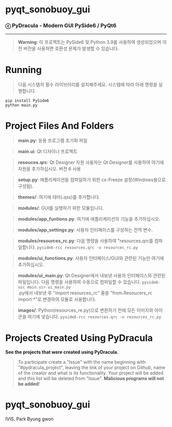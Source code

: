 # pyqt_sonobuoy_gui
### ⓒ PyDracula - Modern GUI PySide6 / PyQt6
---
> **Warning**: 이 프로젝트는 PySide6 및 Python 3.9를 사용하여 생성되었으며 이전 버전을 사용하면 호환성 문제가 발생할 수 있습니다.

# Running
> 다음 시스템의 필수 라이브러리를 설치해주세요. 
시스템에 따라 아래 명령을 실행합니다. 
```
pip install PySide6
python main.py
```

# Project Files And Folders
> **main.py**: 응용 프로그램 초기화 파일

> **main.ui**: Qt 디자이너 프로젝트

> **resouces.qrc**: Qt Designer 자원 사용자는 Qt Designer를 사용하여 여기에 자원을 추가하십시오. 버전 6 사용

> **setup.py**: 애플리케이션을 컴파일하기 위한 cx-Freeze 설정(Windows용으로 구성됨).

> **themes/**: 여기에 테마(.qss)를 추가합니다.

> **modules/**: GUI를 실행하기 위한 모듈입니다.

> **modules/app_funtions.py**: 여기에 애플리케이션의 기능을 추가하십시오.

> **modules/app_settings.py**: 사용자 인터페이스를 구성하는 전역 변수.

> **modules/resources_rc.py**: 다음 명령을 사용하여 "resources.qrc를 컴파일합니다.  ```pyside6-rcc resources.qrc -o resources_rc.py```


> **modules/ui_functions.py**: 사용자 인터페이스/GUI와 관련된 기능만 여기에 추가하십시오.

> **modules/ui_main.py**: Qt Designer에서 내보낸 사용자 인터페이스와 관련된 파일입니다. 다음 명령을 사용하여 수동으로 컴파일할 수 있습니다.  ```pyside6-uic main.ui> ui_main.py```  
.py에서 내보낸 후 "import resources_rc" 줄을 "from.Resoucers_rc import *"로 변경하여 모듈로 사용합니다.

> **images/**: Python(resources_re.py)으로 변환하기 전에 모든 이미지와 아이콘을 여기에 넣습니다.  ```pyside6-rcc resources.qrc -o resources_rc.py```

# Projects Created Using PyDracula
**See the projects that were created using PyDracula.**
> To participate create a "Issue" with the name beginning with "#pydracula_project", leaving the link of your project on Github, name of the creator and what is its functionality. Your project will be added and this list will be deleted from "Issue".
**Malicious programs will not be added**!

# pyqt_sonobuoy_gui
IVIS. Park Byung gwon